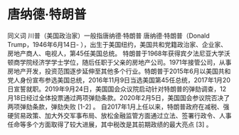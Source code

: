 # 唐纳德·特朗普 
同义词 川普（美国政治家）一般指唐纳德·特朗普
唐纳德·特朗普（Donald Trump，1946年6月14日- ），出生于美国纽约，美国共和党籍政治家、企业家、房地产商人、电视人，第45任美国总统。
特朗普于1968年获得宾夕法尼亚大学沃顿商学院经济学学士学位，随后任职于父亲的房地产公司。1971年接管公司，从事房地产开发，投资范围逐步延伸至其他多个行业。特朗普于2015年6月以美国共和党人身份宣布参选美国总统，2016年11月9日当选美国第45任总统，2017年1月20日宣誓就职。2019年9月24日，美国国会众议院启动针对特朗普的弹劾调查，12月18日经过全体投票通过两项弹劾条款。2020年2月5日，美国国会参议院否决了两项弹劾条款，弹劾失败 [1-2]  。
自2017年1月上任以来，特朗普政府在减税、强硬贸易政策、加大外交军事布局、放松金融监管方面通过立法、签署行政令、人事任命等多个方面取得了较大进展，其中税改是其前期政绩的最大亮点 [3]  。
